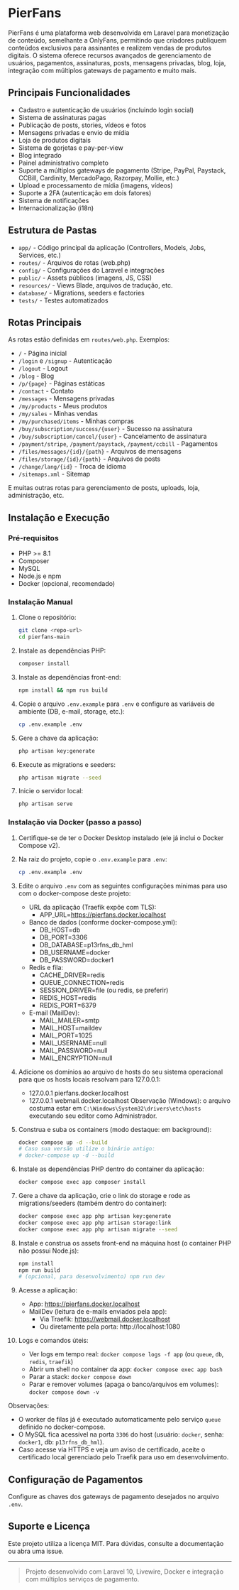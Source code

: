 # PierFans

PierFans é uma plataforma web desenvolvida em Laravel para monetização de conteúdo, semelhante a OnlyFans, permitindo que criadores publiquem conteúdos exclusivos para assinantes e realizem vendas de produtos digitais. O sistema oferece recursos avançados de gerenciamento de usuários, pagamentos, assinaturas, posts, mensagens privadas, blog, loja, integração com múltiplos gateways de pagamento e muito mais.

## Principais Funcionalidades
- Cadastro e autenticação de usuários (incluindo login social)
- Sistema de assinaturas pagas
- Publicação de posts, stories, vídeos e fotos
- Mensagens privadas e envio de mídia
- Loja de produtos digitais
- Sistema de gorjetas e pay-per-view
- Blog integrado
- Painel administrativo completo
- Suporte a múltiplos gateways de pagamento (Stripe, PayPal, Paystack, CCBill, Cardinity, MercadoPago, Razorpay, Mollie, etc.)
- Upload e processamento de mídia (imagens, vídeos)
- Suporte a 2FA (autenticação em dois fatores)
- Sistema de notificações
- Internacionalização (i18n)

## Estrutura de Pastas
- `app/` - Código principal da aplicação (Controllers, Models, Jobs, Services, etc.)
- `routes/` - Arquivos de rotas (web.php)
- `config/` - Configurações do Laravel e integrações
- `public/` - Assets públicos (imagens, JS, CSS)
- `resources/` - Views Blade, arquivos de tradução, etc.
- `database/` - Migrations, seeders e factories
- `tests/` - Testes automatizados

## Rotas Principais
As rotas estão definidas em `routes/web.php`. Exemplos:

- `/` - Página inicial
- `/login` e `/signup` - Autenticação
- `/logout` - Logout
- `/blog` - Blog
- `/p/{page}` - Páginas estáticas
- `/contact` - Contato
- `/messages` - Mensagens privadas
- `/my/products` - Meus produtos
- `/my/sales` - Minhas vendas
- `/my/purchased/items` - Minhas compras
- `/buy/subscription/success/{user}` - Sucesso na assinatura
- `/buy/subscription/cancel/{user}` - Cancelamento de assinatura
- `/payment/stripe`, `/payment/paystack`, `/payment/ccbill` - Pagamentos
- `/files/messages/{id}/{path}` - Arquivos de mensagens
- `/files/storage/{id}/{path}` - Arquivos de posts
- `/change/lang/{id}` - Troca de idioma
- `/sitemaps.xml` - Sitemap

E muitas outras rotas para gerenciamento de posts, uploads, loja, administração, etc.

## Instalação e Execução

### Pré-requisitos
- PHP >= 8.1
- Composer
- MySQL
- Node.js e npm
- Docker (opcional, recomendado)

### Instalação Manual
1. Clone o repositório:
   ```bash
   git clone <repo-url>
   cd pierfans-main
   ```
2. Instale as dependências PHP:
   ```bash
   composer install
   ```
3. Instale as dependências front-end:
   ```bash
   npm install && npm run build
   ```
4. Copie o arquivo `.env.example` para `.env` e configure as variáveis de ambiente (DB, e-mail, storage, etc.):
   ```bash
   cp .env.example .env
   ```
5. Gere a chave da aplicação:
   ```bash
   php artisan key:generate
   ```
6. Execute as migrations e seeders:
   ```bash
   php artisan migrate --seed
   ```
7. Inicie o servidor local:
   ```bash
   php artisan serve
   ```

### Instalação via Docker (passo a passo)
1. Certifique-se de ter o Docker Desktop instalado (ele já inclui o Docker Compose v2).
2. Na raiz do projeto, copie o `.env.example` para `.env`:
   ```bash
   cp .env.example .env
   ```
3. Edite o arquivo `.env` com as seguintes configurações mínimas para uso com o docker-compose deste projeto:
   - URL da aplicação (Traefik expõe com TLS):
     - APP_URL=https://pierfans.docker.localhost
   - Banco de dados (conforme docker-compose.yml):
     - DB_HOST=db
     - DB_PORT=3306
     - DB_DATABASE=p13rfns_db_hml
     - DB_USERNAME=docker
     - DB_PASSWORD=docker1
   - Redis e fila:
     - CACHE_DRIVER=redis
     - QUEUE_CONNECTION=redis
     - SESSION_DRIVER=file (ou redis, se preferir)
     - REDIS_HOST=redis
     - REDIS_PORT=6379
   - E-mail (MailDev):
     - MAIL_MAILER=smtp
     - MAIL_HOST=maildev
     - MAIL_PORT=1025
     - MAIL_USERNAME=null
     - MAIL_PASSWORD=null
     - MAIL_ENCRYPTION=null

4. Adicione os domínios ao arquivo de hosts do seu sistema operacional para que os hosts locais resolvam para 127.0.0.1:
   - 127.0.0.1 pierfans.docker.localhost
   - 127.0.0.1 webmail.docker.localhost
   Observação (Windows): o arquivo costuma estar em `C:\Windows\System32\drivers\etc\hosts` executando seu editor como Administrador.

5. Construa e suba os containers (modo destaque: em background):
   ```bash
   docker compose up -d --build
   # Caso sua versão utilize o binário antigo:
   # docker-compose up -d --build
   ```

6. Instale as dependências PHP dentro do container da aplicação:
   ```bash
   docker compose exec app composer install
   ```

7. Gere a chave da aplicação, crie o link do storage e rode as migrations/seeders (também dentro do container):
   ```bash
   docker compose exec app php artisan key:generate
   docker compose exec app php artisan storage:link
   docker compose exec app php artisan migrate --seed
   ```

8. Instale e construa os assets front-end na máquina host (o container PHP não possui Node.js):
   ```bash
   npm install
   npm run build
   # (opcional, para desenvolvimento) npm run dev
   ```

9. Acesse a aplicação:
   - App: https://pierfans.docker.localhost
   - MailDev (leitura de e-mails enviados pela app):
     - Via Traefik: https://webmail.docker.localhost
     - Ou diretamente pela porta: http://localhost:1080

10. Logs e comandos úteis:
    - Ver logs em tempo real: `docker compose logs -f app` (ou `queue`, `db`, `redis`, `traefik`)
    - Abrir um shell no container da app: `docker compose exec app bash`
    - Parar a stack: `docker compose down`
    - Parar e remover volumes (apaga o banco/arquivos em volumes): `docker compose down -v`

Observações:
- O worker de filas já é executado automaticamente pelo serviço `queue` definido no docker-compose.
- O MySQL fica acessível na porta `3306` do host (usuário: `docker`, senha: `docker1`, db: `p13rfns_db_hml`).
- Caso acesse via HTTPS e veja um aviso de certificado, aceite o certificado local gerenciado pelo Traefik para uso em desenvolvimento.

## Configuração de Pagamentos
Configure as chaves dos gateways de pagamento desejados no arquivo `.env`.

## Suporte e Licença
Este projeto utiliza a licença MIT. Para dúvidas, consulte a documentação ou abra uma issue.

---

> Projeto desenvolvido com Laravel 10, Livewire, Docker e integração com múltiplos serviços de pagamento.